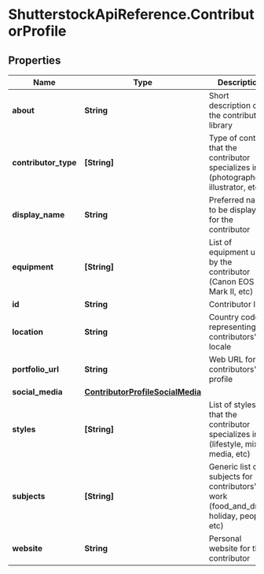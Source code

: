 # ShutterstockApiReference.ContributorProfile

## Properties
Name | Type | Description | Notes
------------ | ------------- | ------------- | -------------
**about** | **String** | Short description of the contributors&#39; library | [optional] 
**contributor_type** | **[String]** | Type of content that the contributor specializes in (photographer, illustrator, etc) | [optional] 
**display_name** | **String** | Preferred name to be displayed for the contributor | [optional] 
**equipment** | **[String]** | List of equipment used by the contributor (Canon EOS 5D Mark II, etc) | [optional] 
**id** | **String** | Contributor ID | 
**location** | **String** | Country code representing the contributors&#39; locale | [optional] 
**portfolio_url** | **String** | Web URL for the contributors&#39; profile | [optional] 
**social_media** | [**ContributorProfileSocialMedia**](ContributorProfileSocialMedia.md) |  | [optional] 
**styles** | **[String]** | List of styles that the contributor specializes in (lifestyle, mixed media, etc) | [optional] 
**subjects** | **[String]** | Generic list of subjects for contributors&#39; work (food_and_drink, holiday, people, etc) | [optional] 
**website** | **String** | Personal website for the contributor | [optional] 


